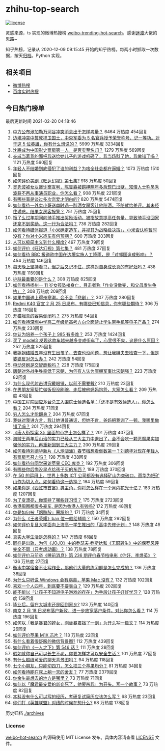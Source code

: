 # zhihu-top-search

[![license](https://img.shields.io/github/license/Arrackisarookie/zhihu-top-search)](https://github.com/Arrackisarookie/zhihu-top-search/blob/master/LICENSE)

灵感来源，ts 实现的微博热搜榜 [weibo-trending-hot-search](https://github.com/justjavac/weibo-trending-hot-search)，感谢[迷渡](https://github.com/justjavac)大佬的思路~

知乎热榜，记录从 2020-12-09 09:15:45 开始的知乎热榜。每两小时抓取一次数据，按天[归档](./archives)。Python 实现。

## 相关项目
+ [微博热搜](https://github.com/Arrackisarookie/weibo-hot-search)
+ [百度实时热搜](https://github.com/Arrackisarookie/baidu-hot-search)

## 今日热门榜单

<!-- Rank Begin -->

最后更新时间 2021-02-20 04:18:46

1. [中方公布涉加勒万河谷冲突消息出于怎样考量？](https://www.zhihu.com/question/445222303) 6464 万热度 454回复
1. [边境冲突中誓死捍卫国土，中央军委为 5 名官兵授予荣誉称号、记一等功。对于这 5 位英雄，你有什么想说的？](https://www.zhihu.com/question/445151920) 5999 万热度 3234回复
1. [沈腾成为中国影史票房第一人，是否实至名归？](https://www.zhihu.com/question/444854311) 1279 万热度 569回复
1. [亲戚当着我的面把我送给她儿子的游戏机砸了，我当场怼了她，我做错了吗？](https://www.zhihu.com/question/444465408) 1121 万热度 560回复
1. [年轻人不结婚到底侵犯了谁的利益？为啥全社会都在逼婚？](https://www.zhihu.com/question/444675805) 1073 万热度 1510回复
1. [如何评价美剧《旺达幻视》第七集?](https://www.zhihu.com/question/445168362) 918 万热度 50回复
1. [吴秀波被女友敲诈案宣判，陈昱霖被羁押两年多后现已出狱，知情人士称吴秀波将不再从事演员职业，你怎么看？](https://www.zhihu.com/question/445099517) 908 万热度 221回复
1. [有哪些事是谈过多次恋爱才明白的?](https://www.zhihu.com/question/55783301) 820 万热度 5474回复
1. [如何看待一外卖小哥送单时遇一醉酒女房客让他陪酒，不陪就给差评，其未经住诱惑，结果女房客报警？](https://www.zhihu.com/question/444991876) 751 万热度 75回复
1. [饿了么过年期间向骑手推出奖励活动，被指故意提高任务量，导致骑手没回家还拿不到奖励，这一行为合法吗？](https://www.zhihu.com/question/445121058) 736 万热度 282回复
1. [如何看待媒体报道「小米确定造车，并视其为战略级决策」，小米否认称暂时没有？你对小米造车有何预期？](https://www.zhihu.com/question/445214826) 600 万热度 303回复
1. [人可以极简主义到什么程度?](https://www.zhihu.com/question/369631840) 497 万热度 79回复
1. [如何评价《旺达幻视》第七集？](https://www.zhihu.com/question/445236389) 481 万热度 27回复
1. [如何看待 BBC 报道称中国在边境实施人工降雨，是「对邻国造成影响」？](https://www.zhihu.com/question/445148485) 454 万热度 146回复
1. [每天晚上坚持看书，但之后又记不住，这样对自身成长真的有好处吗？](https://www.zhihu.com/question/438505951) 438 万热度 1159回复
1. [护肤最重要的是什么？](https://www.zhihu.com/question/428147299) 308 万热度 825回复
1. [如何看待扬州一 11 岁女孩坠楼身亡，目击者称「作业没做完，和父母发生争执」？](https://www.zhihu.com/question/445159951) 308 万热度 209回复
1. [如果中国遇上得州寒潮，会不会「悲剧」？](https://www.zhihu.com/question/445148383) 307 万热度 280回复
1. [Redmi K40 官宣 2 月 25 日发布，有哪些已知信息，你有哪些期待？](https://www.zhihu.com/question/443586550) 306 万热度 116回复
1. [开猫咖真的容易倒闭吗？](https://www.zhihu.com/question/396470453) 275 万热度 54回复
1. [如何看待深圳中学高二年级组高考方向全面禁止学生带手机等电子产品？](https://www.zhihu.com/question/445078120) 274 万热度 233回复
1. [你认为培养一个孩子上 985 有多难？](https://www.zhihu.com/question/435090746) 253 万热度 1424回复
1. [买了 model3 发现这款车越来越多变成街车了，心里很不爽，这是什么原因？](https://www.zhihu.com/question/408228588) 252 万热度 525回复
1. [我姐姐结婚五年没有生出孩子，去查也没问题，想让我姐夫去检查一下，但是婆婆反对怎么办？](https://www.zhihu.com/question/444784179) 242 万热度 54回复
1. [电动牙刷是交智商税吗？](https://www.zhihu.com/question/426635230) 228 万热度 175回复
1. [唐朝对外战争胜率低于宋朝，为何有人认为唐朝军事比宋朝强？](https://www.zhihu.com/question/445180095) 223 万热度 82回复
1. [为什么现代射击讲究戴眼镜，以前不需要戴?](https://www.zhihu.com/question/444202845) 210 万热度 23回复
1. [在男朋友家帮忙做饭但没刷碗，走后被他妈妈抱怨，大家怎么看？](https://www.zhihu.com/question/445036556) 209 万热度 43回复
1. [中国工程院回应茅台总工入围院士候选名单：「还不是有效候选人」，你怎么看？](https://www.zhihu.com/question/445047136) 204 万热度 71回复
1. [穷人怎么才能翻身？](https://www.zhihu.com/question/444003245) 204 万热度 67回复
1. [我妹对我讲方言，我让她讲普通话，但她不肯，爸妈把我训了一顿。我哪里做错了吗？](https://www.zhihu.com/question/444748244) 201 万热度 294回复
1. [《唐人街探案 3》里面的小护士怎么样了？](https://www.zhihu.com/question/444126249) 201 万热度 407回复
1. [海贼王两年后山治的实力已经从三大主力中退出了，会不会吃一颗恶魔果实加强他的实力，再重新回到三大主力？](https://www.zhihu.com/question/444897340) 200 万热度 29回复
1. [如何看待刘德华新片《人潮汹涌》春节档想看倒数第一？刘德华对现在年轻人有票房号召力吗？](https://www.zhihu.com/question/440091140) 198 万热度 438回复
1. [如何看待何同学采访苹果 CEO 库克？](https://www.zhihu.com/question/445078718) 192 万热度 306回复
1. [有哪些你后悔没早点给孩子买的东西？](https://www.zhihu.com/question/389543038) 189 万热度 370回复
1. [在 5G 的运用上，世界上多数 ICT 公司都没有选择矿山为突破口，而华为把矿山作为切入点，如何看待这一选择？](https://www.zhihu.com/question/443688048) 184 万热度 59回复
1. [如果你是《西虹市首富》男主角，你将怎么样在一个月内花光十亿？](https://www.zhihu.com/question/287526924) 183 万热度 1207回复
1. [为了变漂亮，你坚持了哪些好习惯？](https://www.zhihu.com/question/268216399) 175 万热度 2723回复
1. [香港周围都很多豪车, 是因为香港人有钱吗?](https://www.zhihu.com/question/335902672) 172 万热度 48回复
1. [你是如何被「烟酰胺」圈粉的？](https://www.zhihu.com/question/442307294) 171 万热度 34回复
1. [为什么《王者荣耀》ban 位一般给辅助？](https://www.zhihu.com/question/438836567) 150 万热度 262回复
1. [如何评价复旦大学面向上海高一学生推出的「高中先修计划」?](https://www.zhihu.com/question/444670234) 148 万热度 49回复
1. [真实大学生活是怎样的？](https://www.zhihu.com/question/444847984) 147 万热度 68回复
1. [同样是出轨，为何《JOJO》中的乔瑟夫·乔斯达和《无职转生》中的保罗风评完全不同（只考虑动画）？](https://www.zhihu.com/question/444868066) 138 万热度 78回复
1. [如何评价马前卒《睡前消息》第 236 期评价春节档电影《你好，李焕英》？](https://www.zhihu.com/question/444825289) 136 万热度 27回复
1. [衡水中学宿舍不让写作业，那他们大量的练习题是怎么完成的？](https://www.zhihu.com/question/444674574) 136 万热度 38回复
1. [为什么只听说 Windows 会有病毒，苹果 Mac 没有？](https://www.zhihu.com/question/442987766) 132 万热度 102回复
1. [喜欢一个人四年，到底要不要表白？](https://www.zhihu.com/question/440416876) 129 万热度 202回复
1. [能不能以「让孩子不知道电子游戏的存在」为手段让孩子好好学习？](https://www.zhihu.com/question/444830727) 128 万热度 159回复
1. [毕业后，留在大城市还是回到家乡?](https://www.zhihu.com/question/443012930) 123 万热度 140回复
1. [南京 2 月 18 日发布落户新政，进一步放宽落户条件，对此你怎么看？](https://www.zhihu.com/question/445072535) 114 万热度 196回复
1. [如何以「我是暴君的婢女，刚替暴君挡了一剑」为开头写一篇文？](https://www.zhihu.com/question/443223947) 114 万热度 26回复
1. [如何评价苹果 M1X 芯片？](https://www.zhihu.com/question/445143142) 113 万热度 22回复
1. [有什么看着很舒服的微信背景图?](https://www.zhihu.com/question/388752043) 112 万热度 439回复
1. [如何评价《一人之下》第 546 话？](https://www.zhihu.com/question/444915324) 111 万热度 28回复
1. [假如就你自己可以长生不老，你要怎样才可以安全生活？](https://www.zhihu.com/question/431885198) 101 万热度 77回复
1. [有什么超级可爱的聊天背景图吗？](https://www.zhihu.com/question/378919184) 94 万热度 118回复
1. [七个小朋友，只能切四刀，怎么把三个苹果均分？](https://www.zhihu.com/question/297440538) 81 万热度 34回复
1. [如何看待能在床上躺一天的舍友？](https://www.zhihu.com/question/318657086) 77 万热度 2379回复
1. [你余生最想去的地方是哪里？](https://www.zhihu.com/question/443924325) 73 万热度 71回复
1. [如何以「魔君最宠爱的新妾死了，他要杀我」为开头，写一个故事？](https://www.zhihu.com/question/439794846) 73 万热度 82回复
1. [本科没有什么可以写的经历，考研复试简历应该怎么写？](https://www.zhihu.com/question/313175414) 68 万热度 23回复
1. [你们打《英雄联盟》对线的时候在想什么?](https://www.zhihu.com/question/444147594) 68 万热度 178回复
<!-- Rank End -->

历史归档 [./archives](./archives)

### License

[weibo-hot-search](https://github.com/Arrackisarookie/zhihu-top-search) 的源码使用 MIT License 发布。具体内容请查看 [LICENSE](./LICENSE) 文件。
